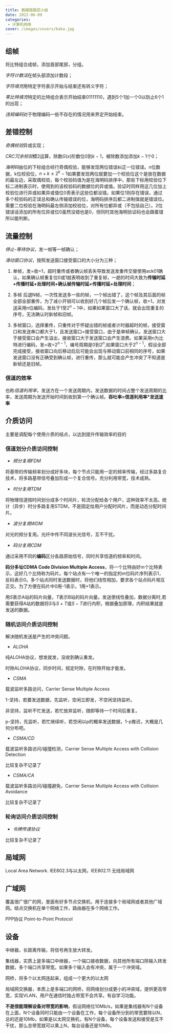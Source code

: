 ```yaml
---
title: 数据链路层小结
date: 2022-06-09
categories:
 - 计算机网络
cover: /images/covers/baka.jpg
---
```


<!-- more -->

## 组帧
将比特组合成帧，添加首部尾部，分组。

*字符计数法*在帧头部添加计数段；

*字符填充*用特定字符表示开始与结束还有转义字符；

*零比特填充*特定的比特组合表示开始结束01111110，遇到5个1加一个0以防止6个1的出现；

*违规编码*对于物理编码一些不存在的情况用来界定开始结束。
## 差错控制

*奇偶校验*异或实现；

*CRC冗余校验*模2运算，除数$G(x)$阶数位$0$到$k-1$，被除数添加添加$k-1$个0；

*海明码*由位的下标组合经行奇偶校验，能够发现两位错误纠正一位错误。n位数据，k位校验位，$n+k\leq2^{k}-1$如果要发现两位就要加一个校验位这个是放在数据的最左边，采取偶校验，每个校验码值为是在海明码排序中，那些下标用校验位下标二进制表示时，使用到的该校验码的数据位的异或值。验证时同样用这几位加上校验位进行异或如果异或值位0责表示这些位都没错。如果位1则存在错误，通过多个校验码的正误总和确认传输错误的位，海明码排序后都二进制值就是错误位。需要二位校验在海明码最左侧添加校验位，对所有位都异或（不包括自己）。2位错误话添加的所有位异或位0虽然没错也是0，但同时其他海明验证码也会跟着错所以能判断。

##  流量控制

*停止-等待协议*，发一帧等一帧确认；

*滑动窗口协议*，按照发送窗口接受窗口的大小分为三种；

1. 单帧，发=收=1，超时重传或者确认帧丢失导致发送发重传交替使用ack01确认，如果确认帧重复位0或1就表明收到了重复帧，一趟的时间大致为**传输时延+传播时延+处理时间+确认帧传输时延+传播时延+处理时间**；

2. 多帧 后退N帧，一次性发送多一些的帧，一个帧出错了，这个帧及其后面的帧全部全部重传，为了减小开销可以收到好几个帧后发一个确认帧，收=1，对发送采用n位编码，发处于1至$2^n-1$中，如果如果窗口大了话，就会出现重复的序号，无法确认时新帧和旧帧。

3. 多帧窗口，选择重传，只重传对于怀疑出错的帧或者计时器超时的帧，接受窗口和发送串口都大于1，且发送窗口=接受窗口，由于是单帧确认，发送窗口大于接受窗口会产生溢出，接收窗口大于发送窗口会产生浪费。如果采用n为比特进行编码，发=收=$2^{n-1}$，编号周期是0到$2^n$,如果窗口大于$2^{n-1}$，假设全部完成接受，接收窗口向后移动后后可能会出现与移动窗口前相同的序号，如果发送窗口没有正确受到确认帧，进行重传，那么就可能会产生冲突了不知道是新帧还是旧帧。

### 信道的效率

也称*信道利用率*，发送方在一个发送周期内，发送数据的时间占整个发送周期的比率，发送周期为发送开始时间到收到第一个确认帧。**吞吐率=信道利用率*发送速率**

## 介质访问

主要是调配每个使用介质的结点，以达到提升传输效率的目的

### 信道划分介质访问控制

- *频分复用FDM*

将基带的传输频率划分成好多块，每个节点只能用一定的频率传输，经过多路复合技术，将多路基带信号叠加形成一个复合信号。充分利用带宽，技术成熟。


- *时分复用TDM*

将物理信道按时间划分成多个时间片，轮流分配给各个用户，这种效率不太高。统计（异步）时分多路复用STDM，不是固定给用户分配时间片，而是动态分配时间片。

- *波分复用WDM*

对光的频分复用。光纤中传不同波长光信号，互不干扰。

- *码分复用CDM*

通过采用不同的**编码**区分各路原始信号，同时共享信道的频率和时间。

**码分多址CDMA Code Division Multiple Access**，将一个比特由好m个比特表示，这好几个比特称为码片。每个站点有一个唯一的指定的m位码片序列表示1，反码表示0。多个站点同时发送数据时，将他们线性相加，要求各个站点码片相互正交。为了方便在码片中0用-1表示，1用+1表示。

用$S$表示A站的码片向量，$T$表示B站的码片向量。发送使线性叠加，数据分离时,若需要获得A站的数据将$S$与$S+T$或$S-T$进行内积，根据叠加原理，内积结果就是发送的数据。

### 随机访问介质访问控制

解决随机发送是产生的冲突问题。

- *ALOHA*

纯ALOHA协议，想发就发，没收到确认重发。

时隙ALOHA协议，同步时间，规定时隙，在时隙开始才能发。

- *CSMA*

载波监听多路访问，Carrier Sense Multiple Access

1-坚持，若要发送数据，先监听，空闲立即发，不空闲坚持监听。

非坚持，监听不忙发送，若忙放弃监听，随即等待一个时间后重复。

p-坚持，先监听，若忙继续听，若空闲以p的概率发送数据，1-p推迟，大概是几何分布吧。

- *CSMA/CD*

载波监听多路访问/碰撞检测，Carrier Sense Multiple Access with Collision Detection

比较复杂不记录了

- *CSMA/CA*

载波监听多路访问/碰撞避免，Carrier Sense Multiple Access with Collision Avoidance

比较复杂不记录了

### 轮询访问介质访问控制

- *令牌传递协议*

比较复杂不记录了


## 局域网

Local Area Network. IEE802.3与以太网，IEE802.11 无线局域网 

## 广域网

覆盖很广很广的网，里面有好多节点交换机，用于连接多个局域网或者其他广域网。结点交换机在单个网络工作，路由器在多个网络工作。

PPP协议 Point-to-Point Protocol


## 设备


中继器，长距离传输，将信号再生放大转发。

集线器，实质上是多端口中继器，一个端口接收数据，向其他所有端口除输入转发数据，多个端口共享带宽。如果多个输入会有冲突，属于一个冲突域。

网桥，将多个以太网连起来，组成一个更大的以太网

局域网交换器，本质上是多端口的网桥，将网络划分成更小的冲突域，提供更高带宽，实现VLAN，用户在通信时独占带宽不会共享。有自学习功能。

**不是很能理解设备对带宽的影响**，假设网络位10Mb/s，如果是集线器有N个设备在上面，N个设备同时只能由一个设备在工作，每个设备所分到的带宽要除以N，总的还是10Mb，如果是以太网交换机，有N个设备，每个设备发送和接受是互不干扰，那么总带宽就可以乘上N，每台设备还是10Mb。